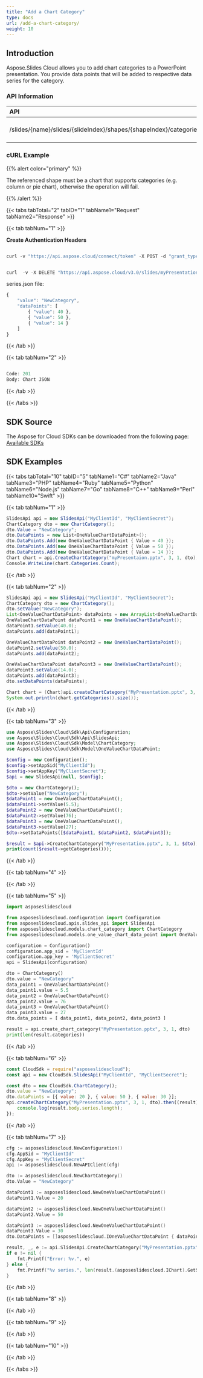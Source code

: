 ```yaml
---
title: "Add a Chart Category"
type: docs
url: /add-a-chart-category/
weight: 10
---
```


## **Introduction**
Aspose.Slides Cloud allows you to add chart categories to a PowerPoint presentation. You provide data points that will be added to respective data series for the category.

### **API Information**
 
|**API**|**Type**|**Description**|**Resource**|
| :- | :- | :- | :- |
|/slides/{name}/slides/{slideIndex}/shapes/{shapeIndex}/categories|POST|Add the chart category|[CreateChartCategory](https://apireference.aspose.cloud/slides/#/Chart/CreateChartCategory)|
### **cURL Example**
{{% alert color="primary" %}}

The referenced shape must be a chart that supports categories (e.g. column or pie chart), otherwise the operation will fail.

{{% /alert %}}

{{< tabs tabTotal="2" tabID="1" tabName1="Request" tabName2="Response" >}}

{{< tab tabNum="1" >}}

**Create Authentication Headers**

```java

curl -v "https://api.aspose.cloud/connect/token" -X POST -d "grant_type=client_credentials&client_id=XXXX&client_secret=XXXX-XX" -H "Content-Type: application/x-www-form-urlencoded" -H "Accept: application/json"

```

```java

curl  -v -X DELETE "https://api.aspose.cloud/v3.0/slides/myPresentation.pptx/slides/1/shapes/2/categories" -d @"categories.json" -H "Content-Type: text/json" -H "Authorization: Bearer [Access Token]

```

series.json file:
```javascript
{
    "value": "NewCategory",
    "dataPoints": [
        { "value": 40 },
        { "value": 50 },
        { "value": 14 }
    ]
}
```

{{< /tab >}}

{{< tab tabNum="2" >}}

```java

Code: 201
Body: Chart JSON

```

{{< /tab >}}

{{< /tabs >}}
## **SDK Source**
The Aspose for Cloud SDKs can be downloaded from the following page: [Available SDKs](/slides/available-sdks/)
## **SDK Examples**
{{< tabs tabTotal="10" tabID="5" tabName1="C#" tabName2="Java" tabName3="PHP" tabName4="Ruby" tabName5="Python" tabName6="Node.js" tabName7="Go" tabName8="C++" tabName9="Perl" tabName10="Swift" >}}

{{< tab tabNum="1" >}}

```csharp
SlidesApi api = new SlidesApi("MyClientId", "MyClientSecret");
ChartCategory dto = new ChartCategory();
dto.Value = "NewCategory";
dto.DataPoints = new List<OneValueChartDataPoint>();
dto.DataPoints.Add(new OneValueChartDataPoint { Value = 40 });
dto.DataPoints.Add(new OneValueChartDataPoint { Value = 50 });
dto.DataPoints.Add(new OneValueChartDataPoint { Value = 14 });
Chart chart = api.CreateChartCategory("myPresentaion.pptx", 3, 1, dto);
Console.WriteLine(chart.Categories.Count);
```

{{< /tab >}}

{{< tab tabNum="2" >}}

```java
SlidesApi api = new SlidesApi("MyClientId", "MyClientSecret");
ChartCategory dto = new ChartCategory();
dto.setValue("NewCategory");
List<OneValueChartDataPoint> dataPoints = new ArrayList<OneValueChartDataPoint>();
OneValueChartDataPoint dataPoint1 = new OneValueChartDataPoint();
dataPoint1.setValue(40.0);
dataPoints.add(dataPoint1);

OneValueChartDataPoint dataPoint2 = new OneValueChartDataPoint();
dataPoint2.setValue(50.0);
dataPoints.add(dataPoint2);

OneValueChartDataPoint dataPoint3 = new OneValueChartDataPoint();
dataPoint3.setValue(14.0);
dataPoints.add(dataPoint3);
dto.setDataPoints(dataPoints);

Chart chart = (Chart)api.createChartCategory("MyPresentation.pptx", 3, 1, dto, null, null, null);
System.out.println(chart.getCategories().size());
```

{{< /tab >}}

{{< tab tabNum="3" >}}

```php
use Aspose\Slides\Cloud\Sdk\Api\Configuration;
use Aspose\Slides\Cloud\Sdk\Api\SlidesApi;
use Aspose\Slides\Cloud\Sdk\Model\ChartCategory;
use Aspose\Slides\Cloud\Sdk\Model\OneValueChartDataPoint;

$config = new Configuration();
$config->setAppSid("MyClientId");
$config->setAppKey("MyClientSecret");
$api = new SlidesApi(null, $config);

$dto = new ChartCategory();
$dto->setValue("NewCategory");
$dataPoint1 = new OneValueChartDataPoint();
$dataPoint1->setValue(5.5);
$dataPoint2 = new OneValueChartDataPoint();
$dataPoint2->setValue(76);
$dataPoint3 = new OneValueChartDataPoint();
$dataPoint3->setValue(27);
$dto->setDataPoints([$dataPoint1, $dataPoint2, $dataPoint3]);

$result = $api->CreateChartCategory("MyPresentation.pptx", 3, 1, $dto);
print(count($result->getCategories()));
```

{{< /tab >}}

{{< tab tabNum="4" >}}

{{< /tab >}}

{{< tab tabNum="5" >}}

```python
import asposeslidescloud

from asposeslidescloud.configuration import Configuration
from asposeslidescloud.apis.slides_api import SlidesApi
from asposeslidescloud.models.chart_category import ChartCategory
from asposeslidescloud.models.one_value_chart_data_point import OneValueChartDataPoint

configuration = Configuration()
configuration.app_sid = 'MyClientId'
configuration.app_key = 'MyClientSecret'
api = SlidesApi(configuration)

dto = ChartCategory()
dto.value = "NewCategory"
data_point1 = OneValueChartDataPoint()
data_point1.value = 5.5
data_point2 = OneValueChartDataPoint()
data_point2.value = 76
data_point3 = OneValueChartDataPoint()
data_point3.value = 27
dto.data_points = [ data_point1, data_point2, data_point3 ]

result = api.create_chart_category("MyPresentation.pptx", 3, 1, dto)
print(len(result.categories))
```

{{< /tab >}}

{{< tab tabNum="6" >}}

```javascript
const CloudSdk = require("asposeslidescloud");
const api = new CloudSdk.SlidesApi("MyClientId", "MyClientSecret");

const dto = new CloudSdk.ChartCategory();
dto.value = "NewCategory";
dto.dataPoints = [{ value: 20 }, { value: 50 }, { value: 30 }];
api.createChartCategory("MyPresentation.pptx", 3, 1, dto).then((result) => {
    console.log(result.body.series.length);
});
```

{{< /tab >}}

{{< tab tabNum="7" >}}

```go
cfg := asposeslidescloud.NewConfiguration()
cfg.AppSid = "MyClientId"
cfg.AppKey = "MyClientSecret"
api := asposeslidescloud.NewAPIClient(cfg)

dto := asposeslidescloud.NewChartCategory()
dto.Value = "NewCategory"

dataPoint1 := asposeslidescloud.NewOneValueChartDataPoint()
dataPoint1.Value = 20

dataPoint2 := asposeslidescloud.NewOneValueChartDataPoint()
dataPoint2.Value = 50

dataPoint3 := asposeslidescloud.NewOneValueChartDataPoint()
dataPoint3.Value = 30
dto.DataPoints = []asposeslidescloud.IOneValueChartDataPoint { dataPoint1, dataPoint2, dataPoint3 }

result, _, e := api.SlidesApi.CreateChartCategory("MyPresentation.pptx", 3, 1, dto, "", "", "")
if e != nil {
    fmt.Printf("Error: %v.", e)
} else {
    fmt.Printf("%v series.", len(result.(asposeslidescloud.IChart).GetSeries())) //3
}
```

{{< /tab >}}

{{< tab tabNum="8" >}}

{{< /tab >}}

{{< tab tabNum="9" >}}

{{< /tab >}}

{{< tab tabNum="10" >}}

{{< /tab >}}

{{< /tabs >}}
